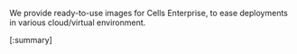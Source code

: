 We provide ready-to-use images for Cells Enterprise, to ease deployments in various cloud/virtual environment. 

[:summary]